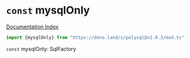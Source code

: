 # `const` mysqlOnly

[Documentation Index](../README.md)

```ts
import {mysqlOnly} from "https://deno.land/x/polysql@v2.0.3/mod.ts"
```

`const` mysqlOnly: SqlFactory

